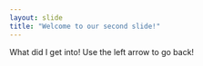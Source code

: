```yaml
---
layout: slide
title: "Welcome to our second slide!"
---
```

What did I get into!
Use the left arrow to go back!
